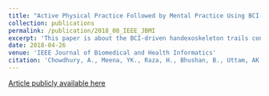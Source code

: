 ```yaml
---
title: "Active Physical Practice Followed by Mental Practice Using BCI-Driven Hand Exoskeleton: A Pilot Trial for Clinical Effectiveness and Usability"
collection: publications
permalink: /publication/2018_08_IEEE_JBMI
excerpt: 'This paper is about the BCI-driven handexoskeleton trails conducted on stroke participants.'
date: 2018-04-26
venue: 'IEEE Journal of Biomedical and Health Informatics'
citation: 'Chowdhury, A., Meena, YK., Raza, H., Bhushan, B., Uttam, AK., Pandey, N., Hashmi, AA., Bajpai, A., Dutta, A., and Prasad, G. (2018). Active Physical Practice Followed by Mental Practice Using BCI-Driven Hand Exoskeleton: A Pilot Trial for Clinical Effectiveness and Usability. <i>IEEE Journal of Biomedical and Health Informatics, 2018</i>.'
---
```


[Article publicly available here](https://ieeexplore.ieee.org/abstract/document/8424844/)


